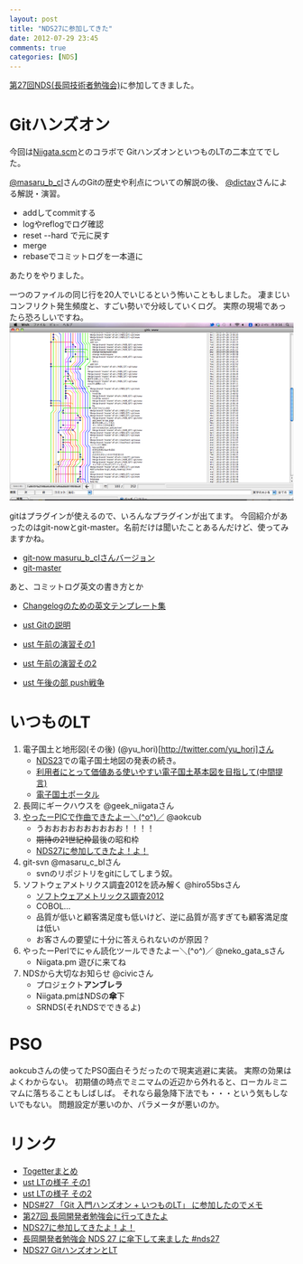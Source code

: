 ```yaml
---
layout: post
title: "NDS27に参加してきた"
date: 2012-07-29 23:45
comments: true
categories: [NDS]
---
```


[第27回NDS(長岡技術者勉強会)](http://nagaoka.techtalk.jp/no27)に参加してきました。

# Gitハンズオン
今回は[Niigata.scm](https://www.facebook.com/groups/niigata.scm)とのコラボで
GitハンズオンといつものLTの二本立てでした。

[@masaru_b_cl](http://twitter.com/masaru_b_cl)さんのGitの歴史や利点についての解説の後、
[@dictav](https://twitter.com/dictav)さんによる解説・演習。

- addしてcommitする
- logやreflogでログ確認
- reset --hard で元に戻す
- merge
- rebaseでコミットログを一本道に

あたりをやりました。

一つのファイルの同じ行を20人でいじるという怖いこともしました。
凄まじいコンフリクト発生頻度と、すごい勢いで分岐していくログ。
実際の現場であったら恐ろしいですね。
![凄まじい分岐のログ](/images/2012-07-29-nds27.png)

gitはプラグインが使えるので、いろんなプラグインが出てます。
今回紹介があったのはgit-nowとgit-master。名前だけは聞いたことあるんだけど、使ってみますかね。

- [git-now masuru_b_clさんバージョン](https://github.com/masaru-b-cl/git-now/tree/masaru-b-cl/develop)
- [git-master](https://gist.github.com/1131618)

あと、コミットログ英文の書き方とか
- [Changelogのための英文テンプレート集](http://d.hatena.ne.jp/pyopyopyo/20070920/p1)

- [ust Gitの説明](http://www.ustream.tv/recorded/24291362)
- [ust 午前の演習その1](http://www.ustream.tv/recorded/24292502)
- [ust 午前の演習その2](http://www.ustream.tv/recorded/24293559)
- [ust 午後の部 push戦争](http://www.ustream.tv/recorded/24295662)

# いつものLT
1. 電子国土と地形図(その後) (@yu_hori)[http://twitter.com/yu_hori]さん
    - [NDS23](http://nagaoka.techtalk.jp/nds23)での電子国土地図の発表の続き。
    - [利用者にとって価値ある使いやすい電子国土基本図を目指して(中間提言)](http://www.gsi.go.jp/common/000075390.pdf)
    - [電子国土ポータル](http://portal.cyberjapan.jp/index.html)
2. 長岡にギークハウスを @geek_niigataさん
3. [やったーPICで作曲できたよー＼(&#094;o&#094;)／](http://www.slideshare.net/aokcub/pico-13792427) @aokcub
    - うおおおおおおおおおお！！！！
    - <del>期待の21世紀枠</del>最後の昭和枠
    - [NDS27に参加してきたよ！よ！](http://aokcub.hateblo.jp/entry/2012/07/29/215011)
4. git-svn @masaru_c_blさん
    - svnのリポジトリをgitにしてしまう奴。
5. ソフトウェアメトリクス調査2012を読み解く @hiro55bsさん
    - [ソフトウェアメトリックス調査2012](http://www.meti.go.jp/meti_lib/report/2012fy/E002056.pdf)
    - COBOL...
    - 品質が低いと顧客満足度も低いけど、逆に品質が高すぎても顧客満足度は低い
    - お客さんの要望に十分に答えられないのが原因？
6. やったーPerlでにゃん読化ツールできたよー＼(&#094;o&#094;)／ @neko_gata_sさん
    - Niigata.pm 遊びに来てね
7. NDSから大切なお知らせ @civicさん
    - プロジェクト<b>アンブレラ</b>
    - Niigata.pmはNDSの<b>傘</b>下
    - SRNDS(それNDSでできるよ)

# PSO

aokcubさんの使ってたPSO面白そうだったので現実逃避に実装。
実際の効果はよくわからない。
初期値の時点でミニマムの近辺から外れると、ローカルミニマムに落ちることもしばしば。
それなら最急降下法でも・・・という気もしないでもない。
問題設定が悪いのか、パラメータが悪いのか。

<script type="text/javascript" src="http://jsdo.it/blogparts/oQ0h/js"></script>

# リンク
- [Togetterまとめ](http://togetter.com/li/346213)
- [ust LTの様子 その1](http://www.ustream.tv/recorded/24298774)
- [ust LTの様子 その2](http://www.ustream.tv/recorded/24299660)
- [NDS#27 「Git 入門ハンズオン + いつものLT」 に参加したのでメモ](http://hayajo.hatenablog.com/entry/2012/07/29/011234)
- [第27回 長岡開発者勉強会に行ってきたよ](http://d.hatena.ne.jp/sasaplus1/20120729/1343494424)
- [NDS27に参加してきたよ！よ！](http://aokcub.hateblo.jp/entry/2012/07/29/215011)
- [長岡開発者勉強会 NDS 27 に傘下して来ました #nds27](http://nekogata.hatenablog.com/entry/2012/07/30/124449)
- [NDS27 GitハンズオンとLT](http://mint.hateblo.jp/entry/2012/07/29/123633)
